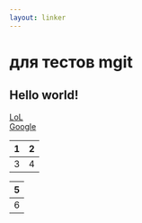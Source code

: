 ```yaml
---
layout: linker
---
```


# для тестов mgit
## Hello world!
[LoL](/)  
[Google](http://google.com)

1 | 2
:---: | :---:
3 | 4

| 5 |
|:---:|
| 6 |

<script async src="https://comments.app/js/widget.js?2" data-comments-app-website="zuRUPyyL" data-limit="5"></script>
